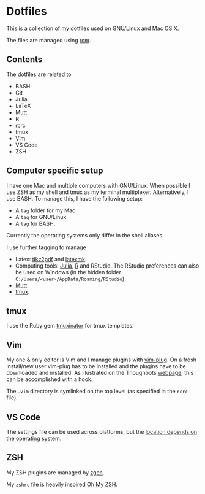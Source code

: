 Dotfiles
========

This is a collection of my dotfiles used on GNU/Linux and Mac OS X.

The files are managed using [rcm](https://github.com/thoughtbot/rcm).


## Contents

The dotfiles are related to

- BASH
- Git
- Julia
- LaTeX
- Mutt
- R
- rcrc
- tmux
- Vim
- VS Code
- ZSH


## Computer specific setup

I have one Mac and multiple computers with GNU/Linux. When possible I use ZSH as my shell and tmux as my terminal multiplexer. Alternatively, I use BASH.
To manage this, I have the following setup:

- A `tag` folder for my Mac.
- A `tag` for GNU/Linux.
- A `tag` for BASH.

Currently the operating systems only differ in the shell aliases.

I use further tagging to manage

- Latex: [tikz2pdf](https://github.com/robertdj/tikz2pdf) and [latexmk](http://ctan.org/pkg/latexmk).
- Computing tools: [Julia](http://julialang.org), [R](http://www.r-project.org) and RStudio. The RStudio preferences can also be used on Windows (in the hidden folder `C:/Users/<user>/AppData/Roaming/RStudio`)
- [Mutt](http://www.mutt.org).
- [tmux](https://tmux.github.io).


## tmux

I use the Ruby gem [tmuxinator](https://github.com/tmuxinator/tmuxinator) for tmux templates.


## Vim

My one & only editor is Vim and I manage plugins with [vim-plug](https://github.com/junegunn/vim-plug).
On a fresh install/new user vim-plug has to be installed and the plugins have to be downloaded and installed.
As illustrated on the Thoughbots [webpage](https://robots.thoughtbot.com/rcm-for-rc-files-in-dotfiles-repos), this can be accomplished with a hook.

The `.vim` directory is symlinked on the top level (as specified in the `rcrc` file).


## VS Code

The settings file can be used across platforms, but the [location depends on the operating system](https://code.visualstudio.com/docs/getstarted/settings).


## ZSH

My ZSH plugins are managed by [zgen](https://github.com/tarjoilija/zgen).

My `zshrc` file is heavily inspired [Oh My ZSH](https://github.com/robbyrussell/oh-my-zsh).

